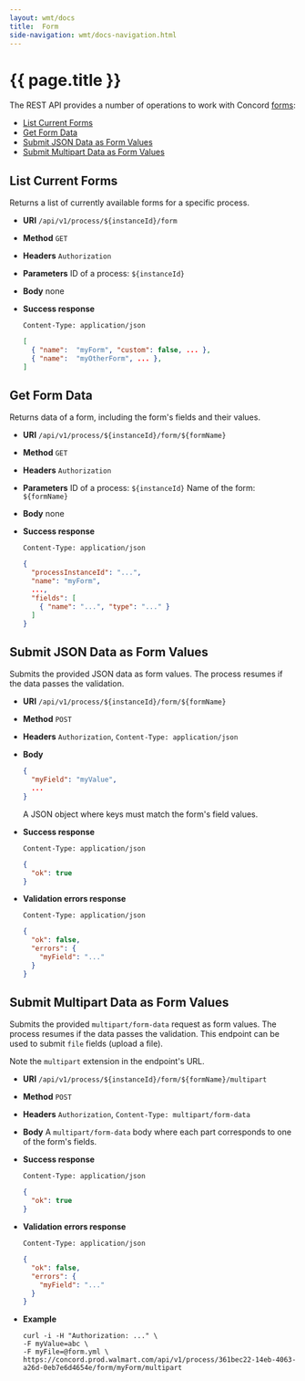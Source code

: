 ```yaml
---
layout: wmt/docs
title:  Form
side-navigation: wmt/docs-navigation.html
---
```


# {{ page.title }}

The REST API provides a number of operations to work with
Concord [forms](../getting-started/forms.html):

- [List Current Forms](#list-current-forms)
- [Get Form Data](#get-form-data)
- [Submit JSON Data as Form Values](#submit-json-data-as-form-values)
- [Submit Multipart Data as Form Values](#submit-multipart-data-as-form-values)

## List Current Forms

Returns a list of currently available forms for a specific process.

* **URI** `/api/v1/process/${instanceId}/form`
* **Method** `GET`
* **Headers** `Authorization`
* **Parameters**
    ID of a process: `${instanceId}`
* **Body**
  none
* **Success response**
  ```
  Content-Type: application/json
  ```

  ```json
  [
    { "name":  "myForm", "custom": false, ... },
    { "name":  "myOtherForm", ... },
  ]
  ```

## Get Form Data

Returns data of a form, including the form's fields and their values.

* **URI** `/api/v1/process/${instanceId}/form/${formName}`
* **Method** `GET`
* **Headers** `Authorization`
* **Parameters**
    ID of a process: `${instanceId}`
    Name of the form: `${formName}`
* **Body**
    none
* **Success response**
    ```
    Content-Type: application/json
    ```

    ```json
    {
      "processInstanceId": "...",
      "name": "myForm",
      ...,
      "fields": [
        { "name": "...", "type": "..." }
      ]
    }
    ```

## Submit JSON Data as Form Values

Submits the provided JSON data as form values. The process resumes if the data
passes the validation.

* **URI** `/api/v1/process/${instanceId}/form/${formName}`
* **Method** `POST`
* **Headers** `Authorization`, `Content-Type: application/json`
* **Body**
    ```json
    {
      "myField": "myValue",
      ...
    }
    ```
    A JSON object where keys must match the form's field values.

* **Success response**

    ```
    Content-Type: application/json
    ```

    ```json
    {
      "ok": true
    }
    ```
* **Validation errors response**

    ```
    Content-Type: application/json
    ```

    ```json
    {
      "ok": false,
      "errors": {
        "myField": "..."
      }
    }
    ```

## Submit Multipart Data as Form Values

Submits the provided `multipart/form-data` request as form values. The process
resumes if the data passes the validation. This endpoint can be used to submit
`file` fields (upload a file).

Note the `multipart` extension in the endpoint's URL.

* **URI** `/api/v1/process/${instanceId}/form/${formName}/multipart`
* **Method** `POST`
* **Headers** `Authorization`, `Content-Type: multipart/form-data`
* **Body**
    A `multipart/form-data` body where each part corresponds to one of
    the form's fields. 

* **Success response**

    ```
    Content-Type: application/json
    ```

    ```json
    {
      "ok": true
    }
    ```
* **Validation errors response**

    ```
    Content-Type: application/json
    ```

    ```json
    {
      "ok": false,
      "errors": {
        "myField": "..."
      }
    }
    ```
* **Example**
    ```
    curl -i -H "Authorization: ..." \
    -F myValue=abc \
    -F myFile=@form.yml \
    https://concord.prod.walmart.com/api/v1/process/361bec22-14eb-4063-a26d-0eb7e6d4654e/form/myForm/multipart
    ```
